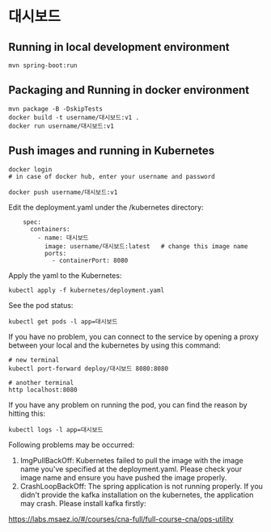 # 대시보드

## Running in local development environment

```
mvn spring-boot:run
```

## Packaging and Running in docker environment

```
mvn package -B -DskipTests
docker build -t username/대시보드:v1 .
docker run username/대시보드:v1
```

## Push images and running in Kubernetes

```
docker login 
# in case of docker hub, enter your username and password

docker push username/대시보드:v1
```

Edit the deployment.yaml under the /kubernetes directory:
```
    spec:
      containers:
        - name: 대시보드
          image: username/대시보드:latest   # change this image name
          ports:
            - containerPort: 8080

```

Apply the yaml to the Kubernetes:
```
kubectl apply -f kubernetes/deployment.yaml
```

See the pod status:
```
kubectl get pods -l app=대시보드
```

If you have no problem, you can connect to the service by opening a proxy between your local and the kubernetes by using this command:
```
# new terminal
kubectl port-forward deploy/대시보드 8080:8080

# another terminal
http localhost:8080
```

If you have any problem on running the pod, you can find the reason by hitting this:
```
kubectl logs -l app=대시보드
```

Following problems may be occurred:

1. ImgPullBackOff:  Kubernetes failed to pull the image with the image name you've specified at the deployment.yaml. Please check your image name and ensure you have pushed the image properly.
1. CrashLoopBackOff: The spring application is not running properly. If you didn't provide the kafka installation on the kubernetes, the application may crash. Please install kafka firstly:

https://labs.msaez.io/#/courses/cna-full/full-course-cna/ops-utility

